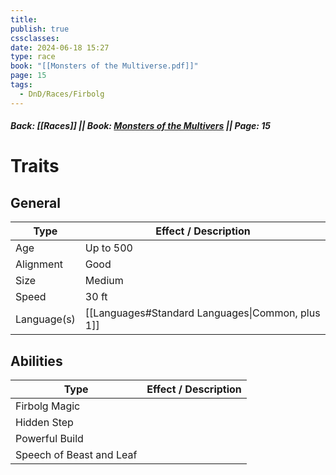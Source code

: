 ```yaml
---
title: 
publish: true
cssclasses: 
date: 2024-06-18 15:27
type: race
book: "[[Monsters of the Multiverse.pdf]]"
page: 15
tags:
  - DnD/Races/Firbolg
---
```

##### Back: [[Races]] || Book: [Monsters of the Multivers](https://drive.google.com/drive/folders/1O5bhpYizcIT5xxAoLOuzCRht_PVS7VSG?usp=sharing) || Page: 15

# Traits
## General
| Type        | Effect / Description                             |
| ----------- | ------------------------------------------------ |
| Age         | Up to 500                                        |
| Alignment   | Good                                             |
| Size        | Medium                                           |
| Speed       | 30 ft                                            |
| Language(s) | [[Languages#Standard Languages\|Common, plus 1]] |
## Abilities
| Type                     | Effect / Description |
| ------------------------ | -------------------- |
| Firbolg Magic            |                      |
| Hidden Step              |                      |
| Powerful Build           |                      |
| Speech of Beast and Leaf |                      |



